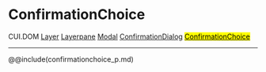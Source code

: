 # ConfirmationChoice
<span class="inheritance">CUI.DOM
<a href="#Documentation/elements/layer">Layer</a>
<a href="#Documentation/elements/layerpane">Layerpane</a>
<a href="#Documentation/elements/modal">Modal</a>
<a href="#Documentation/elements/confirmationdialog">ConfirmationDialog</a>
<a href="#Documentation/elements/confirmationchoice/confirmationchoice"><mark>ConfirmationChoice</mark></a>
</span>
***


@@include(confirmationchoice_p.md)